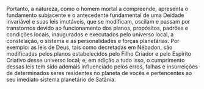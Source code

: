 ﻿Portanto, a natureza, como o homem mortal a compreende, apresenta o fundamento subjacente e o antecedente fundamental de uma Deidade invariável e suas leis imutáveis, que se modificam, oscilam e passam por transtornos devido ao funcionamento dos planos, propósitos, padrões e condições locais, inaugurados e executados pelo universo local, a constelação, o sistema e as personalidades e forças planetárias. Por exemplo: as leis de Deus, tais como decretadas em Nébadon, são modificadas pelos planos estabelecidos pelo Filho Criador e pelo Espírito Criativo desse universo local; e, em adição a tudo isso, o cumprimento dessas leis tem sido ademais influenciado pelos erros, falhas e insurreições de determinados seres residentes no planeta de vocês e pertencentes  ao seu imediato sistema planetário de Satânia.